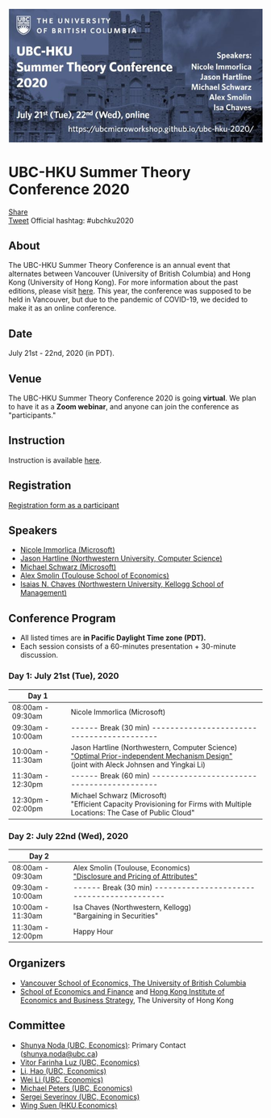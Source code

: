 <meta name="twitter:card" content="summary_large_image" />
<meta property="og:url" content="https://ubcmicroworkshop.github.io/ubc-hku-2020/" />
<meta property="og:title" content="UBC-HKU Summer Theory Conference 2020 (online)" />
<meta property="og:description" content="The UBC-HKU Summer Theory Conference will be held in July 21st (Tue) and 22nd (Wed) as an online conference." />
<meta property="og:image" content="https://raw.githubusercontent.com/ubcmicroworkshop/ubc-hku-2020/master/ubc-hku-2020.jpg" />
<meta property="og:type" content="website" />


<div id="fb-root"></div>
<script async defer crossorigin="anonymous" src="https://connect.facebook.net/ja_JP/sdk.js#xfbml=1&version=v7.0"></script>
<script async src="https://platform.twitter.com/widgets.js" charset="utf-8"></script>


![og: image](https://raw.githubusercontent.com/ubcmicroworkshop/ubc-hku-2020/master/ubc-hku-2020.jpg)


# UBC-HKU Summer Theory Conference 2020

<div class="fb-share-button" data-href="https://ubcmicroworkshop.github.io/ubc-hku-2020/" data-layout="button_count" data-size="small"><a target="_blank" href="https://www.facebook.com/sharer/sharer.php?u=https%3A%2F%2Fubcmicroworkshop.github.io%2Fubc-hku-2020%2F&amp;src=sdkpreparse" class="fb-xfbml-parse-ignore">Share</a></div>
<a href="https://twitter.com/share?ref_src=twsrc%5Etfw" class="twitter-share-button" data-text="UBC-HKU Summer Theory Conference: The Frontier of Economics + Computer Science " data-url="https://ubcmicroworkshop.github.io/ubc-hku-2020/" data-hashtags="ubchku2020" data-show-count="false">Tweet</a> Official hashtag: #ubchku2020

## About
The UBC-HKU Summer Theory Conference is an annual event that alternates between Vancouver (University of British Columbia) and Hong Kong (University of Hong Kong). For more information about the past editions, please visit [here](http://www.sef.hku.hk/~wsuen/research.html). This year, the conference was supposed to be held in Vancouver, but due to the pandemic of COVID-19, we decided to make it as an online conference.


## Date
July 21st - 22nd, 2020 (in PDT).

## Venue

The UBC-HKU Summer Theory Conference 2020 is going **virtual**. We plan to have it as a **Zoom webinar**, and anyone can join the conference as "participants."

## Instruction

Instruction is available [here](https://ubcmicroworkshop.github.io/ubc-hku-2020/instruction).

## Registration

[Registration form as a participant](https://ubc.zoom.us/webinar/register/WN_nh-999M9TSCiICeG6JVeVg)


## Speakers
- [Nicole Immorlica (Microsoft)](http://www.immorlica.com/)
- [Jason Hartline (Northwestern University, Computer Science)](https://sites.northwestern.edu/hartline/)
- [Michael Schwarz (Microsoft)](https://www.microsoft.com/en-us/research/people/mschwarz/)
- [Alex Smolin (Toulouse School of Economics)](https://sites.google.com/site/alexeyvsmolin/)
- [Isaias N. Chaves (Northwestern University, Kellogg School of Management)](https://www.kellogg.northwestern.edu/faculty/directory/chaves_isaias.aspx)


<!---

## Call for Panelists

Although the UBC-HKU Summer Theory Conference 2020 is open to the public, we limit the number of "**panelists**" who can turn on their webcam and microphone, because we would like to make sure that (i) the conference will not be disturbed by an attacker, and (ii) interruptions are not too frequent.

Having said that, we would like to promote active discussions, and to achieve this, we plan to invite **outside panelists**. Some panelists are recruited by an open call. The panelists are not required to prepare anything. What we only expect panelists is, (i) to agree with the video recording for a limited purpose (we will share the video with our HKU colleagues) and (ii) to actively participate in the Q&A/Discussion time.

If you are interested, please submit your application via the following Google form:  
[Apply for becoming a panelist](https://forms.gle/Z33Bsn8zDbe1u3NN8)

If you have any questions, please take a contact with Shunya Noda (shunya.noda@ubc.ca).

-->


## Conference Program

- All listed times are **in Pacific Daylight Time zone (PDT).**
- Each session consists of a 60-minutes presentation + 30-minute discussion.

### Day 1: July 21st (Tue), 2020

| Day 1             |                                                                 |
|-------------------|-----------------------------------------------------------------|
| 08:00am - 09:30am | Nicole Immorlica (Microsoft)                                    |
| 09:30am - 10:00am | ------ Break (30 min) ------------------------------------------|
| 10:00am - 11:30am | Jason Hartline (Northwestern, Computer Science)<br>["Optimal Prior-independent Mechanism Design"](https://arxiv.org/abs/2001.10157)<br>(joint with Aleck Johnsen and Yingkai Li)|
| 11:30am - 12:30pm | ------ Break (60 min) ------------------------------------------|
| 12:30pm - 02:00pm | Michael Schwarz (Microsoft)<br>"Efficient Capacity Provisioning for Firms with Multiple Locations: The Case of Public Cloud"                                     |


### Day 2: July 22nd (Wed), 2020

| Day 2             |                                                                 |
|-------------------|-----------------------------------------------------------------|
| 08:00am - 09:30am | Alex Smolin (Toulouse, Economics)<br>["Disclosure and Pricing of Attributes"](https://ubcmicroworkshop.github.io/ubc-hku-2020/disclosure_and_pricing_2020.pdf)                               |
| 09:30am - 10:00am | ------ Break (30 min) ------------------------------------------|
| 10:00am - 11:30am | Isa Chaves (Northwestern, Kellogg)<br>"Bargaining in Securities"                              |
| 11:30am - 12:00pm | Happy Hour                                                      |




## Organizers

- [Vancouver School of Economics, The University of British Columbia](https://economics.ubc.ca/)  
- [School of Economics and Finance](http://www.sef.hku.hk/) and [Hong Kong Institute of Economics and Business Strategy](http://www.hiebs.hku.hk/), The University of Hong Kong


## Committee
- [Shunya Noda (UBC, Economics)](https://economics.ubc.ca/faculty-and-staff/shunya-noda/): Primary Contact (shunya.noda@ubc.ca)
- [Vitor Farinha Luz (UBC, Economics)](https://economics.ubc.ca/faculty-and-staff/vitor-farinha-luz/)
- [Li, Hao (UBC, Economics)](https://economics.ubc.ca/faculty-and-staff/hao-li/)
- [Wei Li (UBC, Economics)](https://economics.ubc.ca/faculty-and-staff/wei-li/)
- [Michael Peters (UBC, Economics)](https://economics.ubc.ca/faculty-and-staff/michael-peters/)
- [Sergei Severinov (UBC, Economics)](https://economics.ubc.ca/faculty-and-staff/sergei-severinov/)
- [Wing Suen (HKU,Economics)](http://www.fbe.hku.hk/~wsuen/)

